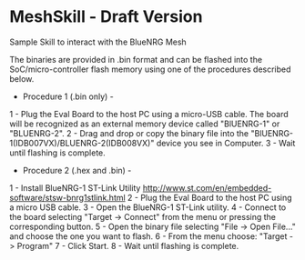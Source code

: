 # MeshSkill - Draft Version
Sample Skill to interact with the BlueNRG Mesh

The binaries are provided in .bin format and can be flashed into the SoC/micro-controller flash memory using one of the procedures described below. 

- Procedure 1 (.bin only) -

 1 - Plug the Eval Board to the host PC using a micro-USB cable. The board will be recognized as an external memory device called "BlUENRG-1" or "BLUENRG-2".
 2 - Drag and drop or copy the binary file into the "BlUENRG-1(IDB007VX)/BLUENRG-2(IDB008VX)" device you see in Computer.
 3 - Wait until flashing is complete.

- Procedure 2 (.hex and .bin) -

 1 - Install BlueNRG-1 ST-Link Utility http://www.st.com/en/embedded-software/stsw-bnrg1stlink.html
 2 - Plug the Eval Board to the host PC using a micro USB cable.
 3 - Open the BlueNRG-1 ST-Link utility.
 4 - Connect to the board selecting "Target -> Connect" from the menu or pressing the corresponding button.
 5 - Open the binary file selecting "File -> Open File..." and choose the one you want to flash.
 6 - From the menu choose: "Target -> Program"
 7 - Click Start.
 8 - Wait until flashing is complete.



